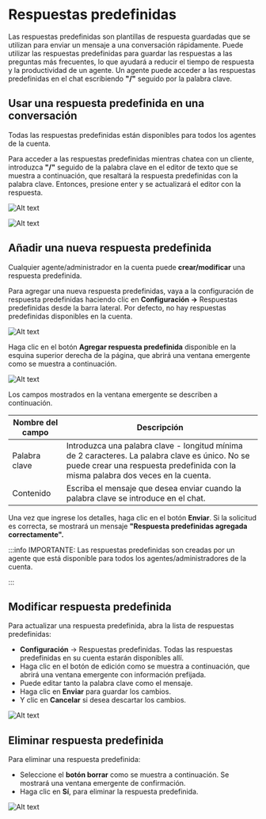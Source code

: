 # Respuestas predefinidas

Las respuestas predefinidas son plantillas de respuesta guardadas que se utilizan para enviar un mensaje a una conversación rápidamente. Puede utilizar las respuestas predefinidas para guardar las respuestas a las preguntas más frecuentes, lo que ayudará a reducir el tiempo de respuesta y la productividad de un agente. Un agente puede acceder a las respuestas predefinidas en el chat escribiendo **"/"** seguido por la palabra clave.

## Usar una respuesta predefinida en una conversación
Todas las respuestas predefinidas están disponibles para todos los agentes de la cuenta.

Para acceder a las respuestas predefinidas mientras chatea con un cliente, introduzca **"/"** seguido de la palabra clave en el editor de texto que se muestra a continuación, que resaltará la respuesta predefinidas con la palabra clave. Entonces, presione enter y se actualizará el editor con la respuesta.

![Alt text](img/Respuestas-predefinidas_01.png)

![Alt text](img/Respuestas-predefinidas_02.png)

## Añadir una nueva respuesta predefinida
Cualquier agente/administrador en la cuenta puede **crear/modificar** una respuesta predefinida.

Para agregar una nueva respuesta predefinidas, vaya a la configuración de respuesta predefinidas haciendo clic en **Configuración →**  Respuestas predefinidas desde la barra lateral. Por defecto, no hay respuestas predefinidas disponibles en la cuenta.

![Alt text](img/Respuestas-predefinidas_03.jpg)

Haga clic en el botón **Agregar respuesta predefinida** disponible en la esquina superior derecha de la página, que abrirá una ventana emergente como se muestra a continuación.

![Alt text](img/Respuestas-predefinidas_04.jpg)

Los campos mostrados en la ventana emergente se describen a continuación.

| Nombre del campo 	| Descripción                                                                                                                                                                         	|
|------------------	|-------------------------------------------------------------------------------------------------------------------------------------------------------------------------------------	|
| Palabra clave    	| Introduzca una palabra clave - longitud mínima de 2 caracteres. La palabra clave es único. No se puede crear una respuesta predefinida con la misma palabra dos veces en la cuenta. 	|
| Contenido        	| Escriba el mensaje que desea enviar cuando la palabra clave se introduce en el chat.                                                                                                	|

Una vez que ingrese los detalles, haga clic en el botón **Enviar**. Si la solicitud es correcta, se mostrará un mensaje **"Respuesta predefinidas agregada correctamente".**

:::info IMPORTANTE:
Las respuestas predefinidas son creadas por un agente que está disponible para todos los agentes/administradores de la cuenta.

:::

## Modificar respuesta predefinida
Para actualizar una respuesta predefinida, abra la lista de respuestas predefinidas:

* **Configuración** →  Respuestas predefinidas. Todas las respuestas predefinidas en su cuenta estarán disponibles allí.
* Haga clic en el botón de edición como se muestra a continuación, que abrirá una ventana emergente con información prefijada.
* Puede editar tanto la palabra clave como el mensaje.
* Haga clic en **Enviar** para guardar los cambios.
* Y clic en **Cancelar** si desea descartar los cambios.

![Alt text](img/Respuestas-predefinidas_05.jpg)

## Eliminar respuesta predefinida
Para eliminar una respuesta predefinida:

* Seleccione el **botón borrar** como se muestra a continuación. Se mostrará una ventana emergente de confirmación.
* Haga clic en **Sí**, para eliminar la respuesta predefinida.

![Alt text](img/Respuestas-predefinidas_06.jpg)

